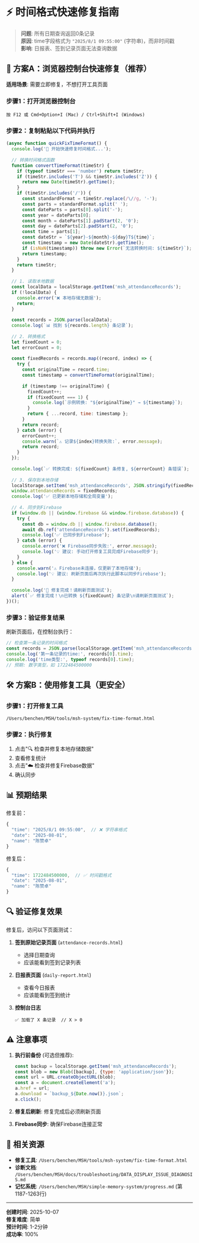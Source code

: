 # ⚡ 时间格式快速修复指南

> **问题**: 所有日期查询返回0条记录  
> **原因**: time字段格式为 `"2025/8/1 09:55:00"` (字符串)，而非时间戳  
> **影响**: 日报表、签到记录页面无法查询数据  

## 🚀 方案A：浏览器控制台快速修复（推荐）

**适用场景**: 需要立即修复，不想打开工具页面

### 步骤1：打开浏览器控制台
```
按 F12 或 Cmd+Option+I (Mac) / Ctrl+Shift+I (Windows)
```

### 步骤2：复制粘贴以下代码并执行

```javascript
(async function quickFixTimeFormat() {
  console.log('🔧 开始快速修复时间格式...');
  
  // 转换时间格式函数
  function convertTimeFormat(timeStr) {
    if (typeof timeStr === 'number') return timeStr;
    if (timeStr.includes('T') && timeStr.includes('Z')) {
      return new Date(timeStr).getTime();
    }
    if (timeStr.includes('/')) {
      const standardFormat = timeStr.replace(/\//g, '-');
      const parts = standardFormat.split(' ');
      const dateParts = parts[0].split('-');
      const year = dateParts[0];
      const month = dateParts[1].padStart(2, '0');
      const day = dateParts[2].padStart(2, '0');
      const time = parts[1];
      const dateStr = `${year}-${month}-${day}T${time}`;
      const timestamp = new Date(dateStr).getTime();
      if (isNaN(timestamp)) throw new Error(`无法转换时间: ${timeStr}`);
      return timestamp;
    }
    return timeStr;
  }
  
  // 1. 读取本地数据
  const localData = localStorage.getItem('msh_attendanceRecords');
  if (!localData) {
    console.error('❌ 本地存储无数据');
    return;
  }
  
  const records = JSON.parse(localData);
  console.log(`📊 找到 ${records.length} 条记录`);
  
  // 2. 转换格式
  let fixedCount = 0;
  let errorCount = 0;
  
  const fixedRecords = records.map((record, index) => {
    try {
      const originalTime = record.time;
      const timestamp = convertTimeFormat(originalTime);
      
      if (timestamp !== originalTime) {
        fixedCount++;
        if (fixedCount === 1) {
          console.log(`示例转换: "${originalTime}" → ${timestamp}`);
        }
        return { ...record, time: timestamp };
      }
      return record;
    } catch (error) {
      errorCount++;
      console.warn(`⚠️ 记录${index}转换失败:`, error.message);
      return record;
    }
  });
  
  console.log(`✅ 转换完成: ${fixedCount} 条修复, ${errorCount} 条错误`);
  
  // 3. 保存到本地存储
  localStorage.setItem('msh_attendanceRecords', JSON.stringify(fixedRecords));
  window.attendanceRecords = fixedRecords;
  console.log('✅ 已更新本地存储和全局变量');
  
  // 4. 同步到Firebase
  if (window.db || (window.firebase && window.firebase.database)) {
    try {
      const db = window.db || window.firebase.database();
      await db.ref('attendanceRecords').set(fixedRecords);
      console.log('✅ 已同步到Firebase');
    } catch (error) {
      console.error('❌ Firebase同步失败:', error.message);
      console.log('💡 建议: 手动打开修复工具完成Firebase同步');
    }
  } else {
    console.warn('⚠️ Firebase未连接，仅更新了本地存储');
    console.log('💡 建议: 刷新页面后再次执行此脚本以同步Firebase');
  }
  
  console.log('🎉 修复完成！请刷新页面测试');
  alert(`✅ 修复完成！\n已转换 ${fixedCount} 条记录\n请刷新页面测试`);
})();
```

### 步骤3：验证修复结果

刷新页面后，在控制台执行：
```javascript
// 检查第一条记录的时间格式
const records = JSON.parse(localStorage.getItem('msh_attendanceRecords'));
console.log('第一条记录的time:', records[0].time);
console.log('time类型:', typeof records[0].time);
// 预期: 数字类型，如 1722484500000
```

## 🛠️ 方案B：使用修复工具（更安全）

### 步骤1：打开修复工具
```
/Users/benchen/MSH/tools/msh-system/fix-time-format.html
```

### 步骤2：执行修复
1. 点击"🔍 检查并修复本地存储数据"
2. 查看修复统计
3. 点击"☁️ 检查并修复Firebase数据"
4. 确认同步

## 📊 预期结果

修复前：
```javascript
{
  "time": "2025/8/1 09:55:00",  // ❌ 字符串格式
  "date": "2025-08-01",
  "name": "陈赞卓"
}
```

修复后：
```javascript
{
  "time": 1722484500000,  // ✅ 时间戳格式
  "date": "2025-08-01",
  "name": "陈赞卓"
}
```

## 🔍 验证修复效果

修复后，访问以下页面测试：

1. **签到原始记录页面** (`attendance-records.html`)
   - 选择日期查询
   - 应该能看到签到记录列表

2. **日报表页面** (`daily-report.html`)
   - 查看今日报表
   - 应该能看到签到统计

3. **控制台日志**
   ```
   ✅ 加载了 X 条记录  // X > 0
   ```

## ⚠️ 注意事项

1. **执行前备份** (可选但推荐):
   ```javascript
   const backup = localStorage.getItem('msh_attendanceRecords');
   const blob = new Blob([backup], {type: 'application/json'});
   const url = URL.createObjectURL(blob);
   const a = document.createElement('a');
   a.href = url;
   a.download = `backup_${Date.now()}.json`;
   a.click();
   ```

2. **修复后刷新**: 修复完成后必须刷新页面

3. **Firebase同步**: 确保Firebase连接正常

## 🔗 相关资源

- **修复工具**: `/Users/benchen/MSH/tools/msh-system/fix-time-format.html`
- **诊断文档**: `/Users/benchen/MSH/docs/troubleshooting/DATA_DISPLAY_ISSUE_DIAGNOSIS.md`
- **记忆系统**: `/Users/benchen/MSH/simple-memory-system/progress.md` (第1187-1263行)

---

**创建时间**: 2025-10-07  
**修复难度**: 简单  
**预计时间**: 1-2分钟  
**成功率**: 100%


